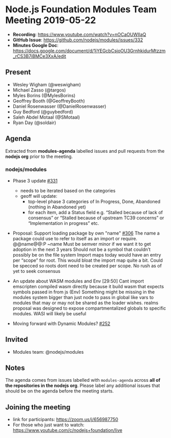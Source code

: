 # Node.js Foundation Modules Team Meeting 2019-05-22

* **Recording**: https://www.youtube.com/watch?v=nOCaOUWIlaQ
* **GitHub Issue**: https://github.com/nodejs/modules/issues/332
* **Minutes Google Doc**: https://docs.google.com/document/d/1jYEGcbCsjoOU3GrnhkidurMtzzm_rCS3B7iBMCe3XxA/edit

## Present

- Wesley Wigham (@weswigham)
- Michael Zasso (@targos)
- Myles Borins (@MylesBorins)
- Geoffrey Booth (@GeoffreyBooth)
- Daniel Rosenwasser (@DanielRosenwasser)
- Guy Bedford (@guybedford)
- Saleh Abdel Motaal (@SMotaal)
- Ryan Day (@soldair)

## Agenda

Extracted from **modules-agenda** labelled issues and pull requests from the **nodejs org** prior to the meeting.

### nodejs/modules

* Phase 3 update [#331](https://github.com/nodejs/modules/pull/331)
  - needs to be iterated based on the categories
  - geoff will update:
    - top-level phase 3 categories of In Progress, Done, Abandoned (nothing in Abandoned yet)
    - for each item, add a Status field e.g. “Stalled because of lack of consensus” or “Stalled because of upstream TC39 concerns” or “Implementation in progress” etc.

* Proposal: Support loading package by own "name" [#306](https://github.com/nodejs/modules/issues/306)
The name a package could use to refer to itself as an import or require. 
@@name@@:P
~name
Must be semver minor if we want it to get adoption in the next 3 years
Should not be a symbol that couldn’t possibly be on the file system
Import maps today would have an entry per “scope” for root. This would bloat the import map quite a bit.
Could be specced so roots dont need to be created per scope.
No rush as of yet to seek consensus

* An update about WASM modules and Env [29:50]
Cant import emscripten compiled wasm directly because it build wasm that expects symbols passed in from js (Env)
 Something might be missing in the modules system bigger than just node to pass in global like vars to modules that may or may not be shared as the loader wishes.
 realms  proposal was designed to expose compartmentalized globals to specific modules.
WASI will likely be useful

* Moving forward with Dynamic Modules? [#252](https://github.com/nodejs/modules/issues/252)


## Invited

* Modules team: @nodejs/modules

## Notes

The agenda comes from issues labelled with `modules-agenda` across **all of the repositories in the nodejs org**. Please label any additional issues that should be on the agenda before the meeting starts.

## Joining the meeting

* link for participants: https://zoom.us/j/656987750
* For those who just want to watch: https://www.youtube.com/c/nodejs+foundation/live

